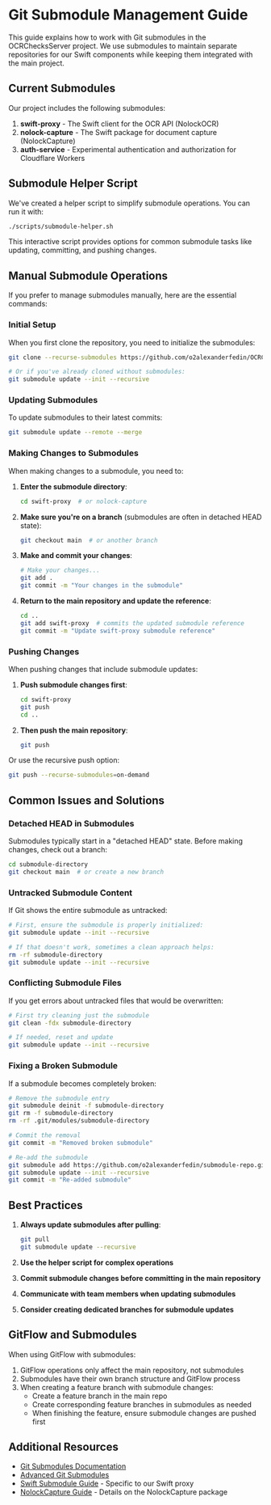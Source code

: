 # Git Submodule Management Guide

This guide explains how to work with Git submodules in the OCRChecksServer project. We use submodules to maintain separate repositories for our Swift components while keeping them integrated with the main project.

## Current Submodules

Our project includes the following submodules:

1. **swift-proxy** - The Swift client for the OCR API (NolockOCR)
2. **nolock-capture** - The Swift package for document capture (NolockCapture)
3. **auth-service** - Experimental authentication and authorization for Cloudflare Workers

## Submodule Helper Script

We've created a helper script to simplify submodule operations. You can run it with:

```bash
./scripts/submodule-helper.sh
```

This interactive script provides options for common submodule tasks like updating, committing, and pushing changes.

## Manual Submodule Operations

If you prefer to manage submodules manually, here are the essential commands:

### Initial Setup

When you first clone the repository, you need to initialize the submodules:

```bash
git clone --recurse-submodules https://github.com/o2alexanderfedin/OCRChecksServer.git

# Or if you've already cloned without submodules:
git submodule update --init --recursive
```

### Updating Submodules

To update submodules to their latest commits:

```bash
git submodule update --remote --merge
```

### Making Changes to Submodules

When making changes to a submodule, you need to:

1. **Enter the submodule directory**:
   ```bash
   cd swift-proxy  # or nolock-capture
   ```

2. **Make sure you're on a branch** (submodules are often in detached HEAD state):
   ```bash
   git checkout main  # or another branch
   ```

3. **Make and commit your changes**:
   ```bash
   # Make your changes...
   git add .
   git commit -m "Your changes in the submodule"
   ```

4. **Return to the main repository and update the reference**:
   ```bash
   cd ..
   git add swift-proxy  # commits the updated submodule reference
   git commit -m "Update swift-proxy submodule reference"
   ```

### Pushing Changes

When pushing changes that include submodule updates:

1. **Push submodule changes first**:
   ```bash
   cd swift-proxy
   git push
   cd ..
   ```

2. **Then push the main repository**:
   ```bash
   git push
   ```

Or use the recursive push option:
```bash
git push --recurse-submodules=on-demand
```

## Common Issues and Solutions

### Detached HEAD in Submodules

Submodules typically start in a "detached HEAD" state. Before making changes, check out a branch:

```bash
cd submodule-directory
git checkout main  # or create a new branch
```

### Untracked Submodule Content

If Git shows the entire submodule as untracked:

```bash
# First, ensure the submodule is properly initialized:
git submodule update --init --recursive

# If that doesn't work, sometimes a clean approach helps:
rm -rf submodule-directory
git submodule update --init --recursive
```

### Conflicting Submodule Files

If you get errors about untracked files that would be overwritten:

```bash
# First try cleaning just the submodule
git clean -fdx submodule-directory

# If needed, reset and update
git submodule update --init --recursive
```

### Fixing a Broken Submodule

If a submodule becomes completely broken:

```bash
# Remove the submodule entry
git submodule deinit -f submodule-directory
git rm -f submodule-directory
rm -rf .git/modules/submodule-directory

# Commit the removal
git commit -m "Removed broken submodule"

# Re-add the submodule
git submodule add https://github.com/o2alexanderfedin/submodule-repo.git submodule-directory
git submodule update --init --recursive
git commit -m "Re-added submodule"
```

## Best Practices

1. **Always update submodules after pulling**:
   ```bash
   git pull
   git submodule update --recursive
   ```

2. **Use the helper script for complex operations**

3. **Commit submodule changes before committing in the main repository**

4. **Communicate with team members when updating submodules**

5. **Consider creating dedicated branches for submodule updates**

## GitFlow and Submodules

When using GitFlow with submodules:

1. GitFlow operations only affect the main repository, not submodules
2. Submodules have their own branch structure and GitFlow process
3. When creating a feature branch with submodule changes:
   - Create a feature branch in the main repo
   - Create corresponding feature branches in submodules as needed
   - When finishing the feature, ensure submodule changes are pushed first

## Additional Resources

- [Git Submodules Documentation](https://git-scm.com/book/en/v2/Git-Tools-Submodules)
- [Advanced Git Submodules](https://git-scm.com/docs/gitsubmodules)
- [Swift Submodule Guide](./swift-submodule-guide.md) - Specific to our Swift proxy
- [NolockCapture Guide](./nolock-capture-guide.md) - Details on the NolockCapture package